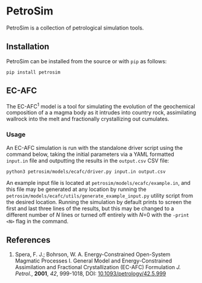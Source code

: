 # PetroSim
PetroSim is a collection of petrological simulation tools.

## Installation
PetroSim can be installed from the source or with `pip` as follows:

    pip install petrosim

## EC-AFC
The EC-AFC<sup>1</sup> model is a tool for simulating the evolution of the geochemical composition of a a magma body as it intrudes into country rock, assimilating wallrock into the melt and fractionally crystallizing out cumulates.

### Usage
An EC-AFC simulation is run with the standalone driver script using the command below, taking the initial parameters via a YAML formatted `input.in` file and outputting the results in the `output.csv` CSV file:

    python3 petrosim/models/ecafc/driver.py input.in output.csv

An example input file is located at `petrosim/models/ecafc/example.in`, and this file may be generated at any location by running the `petrosim/models/ecafc/utils/generate_example_input.py` utility script from the desired location. Running the simulation by default prints to screen the first and last three lines of the results, but this may be changed to a different number of *N* lines or turned off entirely with *N*=0 with the `-print <N>` flag in the command.

## References
1. Spera, F. J.; Bohrson, W. A. Energy-Constrained Open-System Magmatic Processes I. General Model and Energy-Constrained Assimilation and Fractional Crystallization (EC-AFC) Formulation *J. Petrol.*, **2001**, *42*, 999-1018, DOI: [10.1093/petrology/42.5.999](https://doi.org/10.1093/petrology/42.5.999)